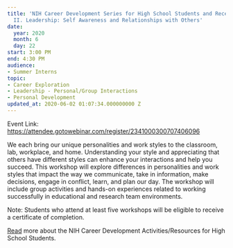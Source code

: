 ```yaml
---
title: 'NIH Career Development Series for High School Students and Recent Graduates:
  II. Leadership: Self Awareness and Relationships with Others'
date:
  year: 2020
  month: 6
  day: 22
start: 3:00 PM
end: 4:30 PM
audience:
- Summer Interns
topic:
- Career Exploration
- Leadership - Personal/Group Interactions
- Personal Development
updated_at: 2020-06-02 01:07:34.000000000 Z
---
```

Event Link:
[https://attendee.gotowebinar.com/register/2341000300707406096 ][1]

We each bring our unique personalities and work styles to the classroom,
lab, workplace, and home. Understanding your style and appreciating that
others have different styles can enhance your interactions and help you
succeed. This workshop will explore differences in personalities and
work styles that impact the way we communicate, take in information,
make decisions, engage in conflict, learn, and plan our day. The
workshop will include group activities and hands-on experiences related
to working successfully in educational and research team environments.

Note: Students who attend at least five workshops will be eligible to
receive a certificate of completion.

[Read][2] more about the NIH Career Development Activities/Resources for
High School Students.



[1]: https://attendee.gotowebinar.com/register/2341000300707406096
[2]: https://www.training.nih.gov/nih_career_development_activities/resources_for_high_school_students
